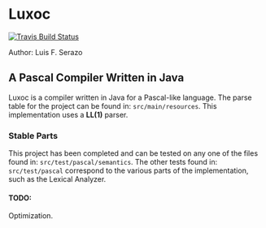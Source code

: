 # Luxoc
[![Travis Build Status](https://travis-ci.com/luserazo/luxoc.svg?token=4FfKNDVBAaTJUaR5JP99&branch=master)](https://github.com/luserazo/luxoc)


Author: Luis F. Serazo

## A Pascal Compiler Written in Java

Luxoc is a compiler written in Java for a Pascal-like language. The parse table for the project can be found in: ``src/main/resources``. This implementation uses a **LL(1)** parser. 

### Stable Parts

This project has been completed and can be tested on any one of the files found in: ``src/test/pascal/semantics``. The other tests found in: ``src/test/pascal`` correspond to the various parts of the implementation, such as the Lexical Analyzer. 

#### TODO:

Optimization. 

